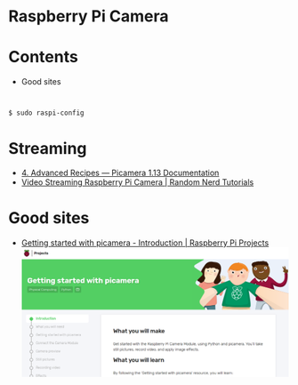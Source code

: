 # Raspberry Pi Camera

# Contents
- Good sites

# 
```
$ sudo raspi-config
```

# Streaming
- <a href="http://picamera.readthedocs.io/en/latest/recipes2.html#web-streaming">4. Advanced Recipes — Picamera 1.13 Documentation</a>
- <a href="https://randomnerdtutorials.com/video-streaming-with-raspberry-pi-camera/">Video Streaming Raspberry Pi Camera | Random Nerd Tutorials</a>

# Good sites
- <a target="_blank" href="https://projects.raspberrypi.org/en/projects/getting-started-with-picamera">Getting started with picamera - Introduction | Raspberry Pi Projects<br><img width="600px" src="./img/getting_started_with_picamera_home_page.png" alt="img"></a>




